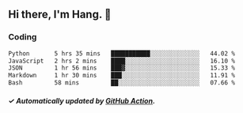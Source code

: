 ## Hi there, I'm Hang. 👋

### Coding

<!--START_SECTION:waka-->

```txt
Python       5 hrs 35 mins   ███████████░░░░░░░░░░░░░░   44.02 %
JavaScript   2 hrs 2 mins    ████░░░░░░░░░░░░░░░░░░░░░   16.10 %
JSON         1 hr 56 mins    ███▓░░░░░░░░░░░░░░░░░░░░░   15.33 %
Markdown     1 hr 30 mins    ███░░░░░░░░░░░░░░░░░░░░░░   11.91 %
Bash         58 mins         ██░░░░░░░░░░░░░░░░░░░░░░░   07.66 %
```

<!--END_SECTION:waka-->

##### ✓ Automatically updated by [GitHub Action](https://github.com/huhuhang/huhuhang/actions).
